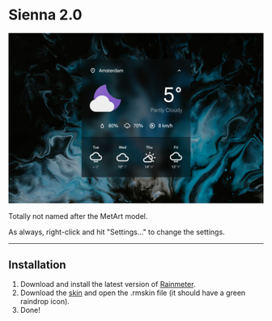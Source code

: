 # Sienna 2.0

![](Sienna-2.0-1500px.jpg)

Totally not named after the MetArt model.

As always, right-click and hit "Settings..." to change the settings.

----

## Installation

1. Download and install the latest version of [Rainmeter](https://www.rainmeter.net/).  
2. Download the [skin](https://github.com/adriaanjelle/Sienna-2.0/releases/latest) and open the .rmskin file (it should have a green raindrop icon).  
3. Done!
